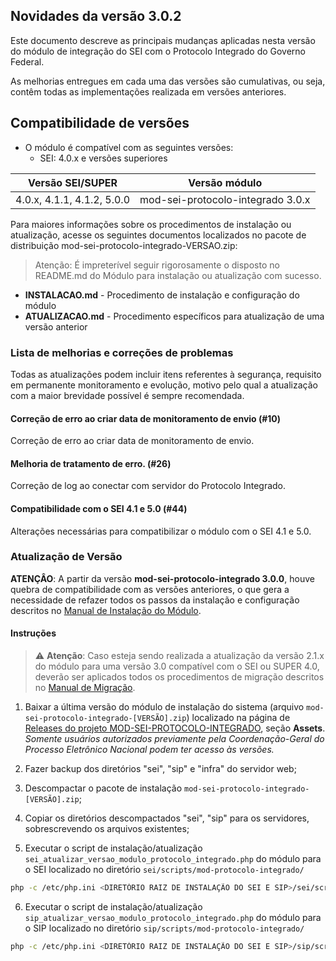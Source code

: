 ## Novidades da versão 3.0.2

Este documento descreve as principais mudanças aplicadas nesta versão do módulo de integração do SEI com o Protocolo Integrado do Governo Federal.

As melhorias entregues em cada uma das versões são cumulativas, ou seja, contêm todas as implementações realizada em versões anteriores.


## Compatibilidade de versões
* O módulo é compatível com as seguintes versões:
    * SEI: 4.0.x e versões superiores
    
| Versão SEI/SUPER             | Versão módulo                        |
| ---                          | ---                                  |
| 4.0.x, 4.1.1, 4.1.2, 5.0.0   | mod-sei-protocolo-integrado 3.0.x    |

Para maiores informações sobre os procedimentos de instalação ou atualização, acesse os seguintes documentos localizados no pacote de distribuição mod-sei-protocolo-integrado-VERSAO.zip:
> Atenção: É impreterível seguir rigorosamente o disposto no README.md do Módulo para instalação ou atualização com sucesso.

* **INSTALACAO.md** - Procedimento de instalação e configuração do módulo
* **ATUALIZACAO.md** - Procedimento específicos para atualização de uma versão anterior

### Lista de melhorias e correções de problemas

Todas as atualizações podem incluir itens referentes à segurança, requisito em permanente monitoramento e evolução, motivo pelo qual a atualização com a maior brevidade possível é sempre recomendada.

#### Correção de erro ao criar data de monitoramento de envio (#10)

Correção de erro ao criar data de monitoramento de envio.

#### Melhoria de tratamento de erro. (#26)

Correção de log ao conectar com servidor do Protocolo Integrado.

#### Compatibilidade com o SEI 4.1 e 5.0 (#44)

Alterações necessárias para compatibilizar o módulo com o SEI 4.1 e 5.0.



### Atualização de Versão

**ATENÇÂO**: A partir da versão **mod-sei-protocolo-integrado 3.0.0**, houve quebra de compatibilidade com as versões anteriores, o que gera a necessidade de refazer todos os passos da instalação e configuração descritos no [Manual de Instalação do Módulo](../INSTALACAO.md).   

#### Instruções

> :warning: **Atenção**: Caso esteja sendo realizada a atualização da versão 2.1.x do módulo para uma versão 3.0 compatível com o SEI ou SUPER 4.0, deverão ser aplicados todos os procedimentos de migração descritos no [Manual de Migração](https://github.com/spbgovbr/mod-sei-protocolo-integrado/blob/atualizacao_pi/docs/MIGRACAO.md). 

 

1. Baixar a última versão do módulo de instalação do sistema (arquivo `mod-sei-protocolo-integrado-[VERSÃO].zip`) localizado na página de [Releases do projeto MOD-SEI-PROTOCOLO-INTEGRADO](https://github.com/spbgovbr/mod-sei-protocolo-integrado/releases), seção **Assets**. _Somente usuários autorizados previamente pela Coordenação-Geral do Processo Eletrônico Nacional podem ter acesso às versões._

2. Fazer backup dos diretórios "sei", "sip" e "infra" do servidor web;

3. Descompactar o pacote de instalação `mod-sei-protocolo-integrado-[VERSÃO].zip`;

4. Copiar os diretórios descompactados "sei", "sip" para os servidores, sobrescrevendo os arquivos existentes;

5. Executar o script de instalação/atualização `sei_atualizar_versao_modulo_protocolo_integrado.php` do módulo para o SEI localizado no diretório `sei/scripts/mod-protocolo-integrado/`

```bash
php -c /etc/php.ini <DIRETÓRIO RAIZ DE INSTALAÇÃO DO SEI E SIP>/sei/scripts/mod-protocolo-integrado/sei_atualizar_versao_modulo_protocolo_integrado.php
```

6. Executar o script de instalação/atualização `sip_atualizar_versao_modulo_protocolo_integrado.php` do módulo para o SIP localizado no diretório `sip/scripts/mod-protocolo-integrado/`

```bash
php -c /etc/php.ini <DIRETÓRIO RAIZ DE INSTALAÇÃO DO SEI E SIP>/sip/scripts/mod-protocolo_integrado/sip_atualizar_versao_modulo_protocolo_integrado.php
```

